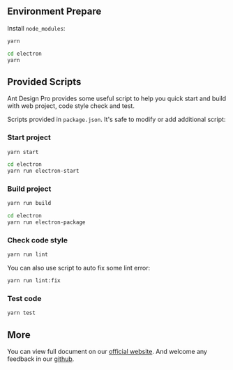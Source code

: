 
## Environment Prepare

Install `node_modules`:

```bash
yarn
```
```bash
cd electron
yarn
```

## Provided Scripts

Ant Design Pro provides some useful script to help you quick start and build with web project, code style check and test.

Scripts provided in `package.json`. It's safe to modify or add additional script:

### Start project

```bash
yarn start
```
```bash
cd electron 
yarn run electron-start
```
### Build project

```bash
yarn run build
```
```bash
cd electron 
yarn run electron-package
```
### Check code style

```bash
yarn run lint
```

You can also use script to auto fix some lint error:

```bash
yarn run lint:fix
```

### Test code

```bash
yarn test
```

## More

You can view full document on our [official website](https://pro.ant.design). And welcome any feedback in our [github](https://github.com/ant-design/ant-design-pro).
